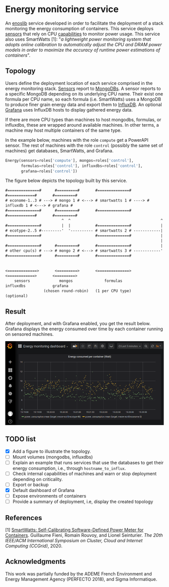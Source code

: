 # Energy monitoring service

An [enoslib](https://gitlab.inria.fr/discovery/enoslib) service
developed in order to facilitate the deployment of a stack monitoring
the energy consumption of containers.  This service deploys
[sensors](powerapi.org) that rely on CPU
[capabilities](https://en.wikipedia.org/wiki/Perf_(Linux)#RAPL) to
monitor power usage.  This service also uses SmartWatts [1]: "<i>a
lightweight power monitoring system that adopts online calibration to
automatically adjust the CPU and DRAM power models in order to
maximize the accuracy of runtime power estimations of containers</i>".



## Topology

Users define the deployment location of each service comprised in the
energy monitoring stack. [Sensors](powerapi.org) report to
[MongoDBs](www.mongodb.com). A sensor reports to a specific MongoDB
depending on its underlying CPU name. Their exist one formula per CPU
name, so each formula (i.e. SmartWatts) uses a MongoDB to produce
finer grain energy data and export them to
[InfluxDB](www.influxdata.com). An optional [Grafana](grafana.com)
uses InfluxDB hosts to display gathered energy data.

If there are more CPU types than machines to host mongodbs, formulas,
or influxdbs, these are wrapped around available machines. In other
terms, a machine may host multiple containers of the same type.

In the example below, machines with the role `compute` get a PowerAPI
sensor. The rest of machines with the role `control` (possibly the
same set of machines) get databases, SmartWatts, and Grafana.

```python
Energy(sensors=roles['compute'], mongos=roles['control'],
       formulas=roles['control'], influxdbs=roles['control'],
       grafana=roles['control'])
```

The figure below depicts the topology built by this service.

```
#==============#      #=========#       #==============#       #============#       #=========#
# econome-1..3 # ---> # mongo 1 # <---> # smartwatts 1 # ----> # influxdb 1 # <---> # grafana #
#==============#      #=========#       #==============#       #============#       #=========#
                         ^  ^                                        ^
#==============#         |  |           #==============#             |
# ecotype-2..5 #---------'  '---------- # smartwatts 2 # ------------|
#==============#                        #==============#             |
                                                                     |
#==============#      #=========#       #==============#             |
# other cpu(s) # ---> # mongo 2 # <---> # smartwatts 3 # ------------'
#==============#      #=========#       #==============#


<=============>       <=========>       <==============>       <============>       <=========>
    sensors             mongos              formulas             influxdbs            grafana
                 (chosen round-robin)   (1 per CPU type)                             (optional)
```



## Result

After deployment, and with Grafana enabled, you get the result below.
Grafana displays the energy consumed over time by each container
running on sensored machines.

![Monitoring containers](img/monitoring.png)



## TODO list

- [X] Add a figure to illustrate the topology.
- [ ] Mount volumes (mongodbs, influxdbs)
- [ ] Explain an example that runs services that use the databases to
  get their energy consumption, i.e., through `hostname_to_influx`.
- [ ] Check internal capabilities of machines and warn or stop
  deployment depending on criticality.
- [ ] Export or backup
- [X] Default dashboard of Grafana
- [ ] Expose environments of containers
- [ ] Provide a summary of deployment, i.e, display the created
  topology



## References

[1] [SmartWatts: Self-Calibrating Software-Defined Power Meter for
Containers](https://arxiv.org/pdf/2001.02505.pdf). Guillaume Fieni,
Romain Rouvoy, and Lionel Seinturier. <i>The 20th IEEE/ACM
International Symposium on Cluster, Cloud and Internet Computing
(CCGrid)</i>, 2020.


## Acknowledgments

This work was partially funded by the ADEME French Environment and
Energy Management Agency (PERFECTO 2018), and Sigma Informatique.
